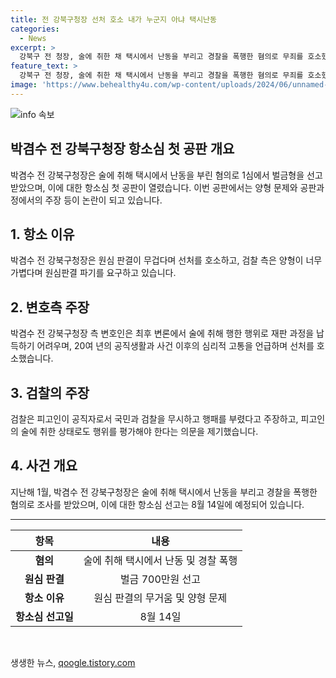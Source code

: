 ```yaml
---
title: 전 강북구청장 선처 호소 내가 누군지 아냐 택시난동
categories:
  - News
excerpt: >
  강북구 전 청장, 술에 취한 채 택시에서 난동을 부리고 경찰을 폭행한 혐의로 무죄를 호소했다. 첫 공판에서는 박 전 청장과 검찰이 불복해 쌍방 항소했다. 변호인은 사건의 시비와 도 처리 후 자책감을 언급하며 선처를 호소했고, 검찰은 징역 1년을 요청했다. 지난해 술에 취해 택시를 이용하던 중 난동을 부린 혐의가 인정되며, 항소심 선고는 8월 14일에 진행된다.
feature_text: >
  강북구 전 청장, 술에 취한 채 택시에서 난동을 부리고 경찰을 폭행한 혐의로 무죄를 호소했다. 첫 공판에서는 박 전 청장과 검찰이 불복해 쌍방 항소했다. 변호인은 사건의 시비와 도 처리 후 자책감을 언급하며 선처를 호소했고, 검찰은 징역 1년을 요청했다. 지난해 술에 취해 택시를 이용하던 중 난동을 부린 혐의가 인정되며, 항소심 선고는 8월 14일에 진행된다.
image: 'https://www.behealthy4u.com/wp-content/uploads/2024/06/unnamed-file.png'
---
```


<p><img src="https://www.behealthy4u.com/wp-content/uploads/2024/06/unnamed-file.png" alt="info 속보" /></p>

<h2 data-ke-size="size26">박겸수 전 강북구청장 항소심 첫 공판 개요</h2>

<p data-ke-size="size16">박겸수 전 강북구청장은 술에 취해 택시에서 난동을 부린 혐의로 1심에서 벌금형을 선고받았으며, 이에 대한 항소심 첫 공판이 열렸습니다. 이번 공판에서는 양형 문제와 공판과정에서의 주장 등이 논란이 되고 있습니다.</p>

<h2 data-ke-size="size26">1. 항소 이유</h2>

<p data-ke-size="size16">박겸수 전 강북구청장은 원심 판결이 무겁다며 선처를 호소하고, 검찰 측은 양형이 너무 가볍다며 원심판결 파기를 요구하고 있습니다.</p>

<h2 data-ke-size="size26">2. 변호측 주장</h2>

<p data-ke-size="size16">박겸수 전 강북구청장 측 변호인은 최후 변론에서 술에 취해 행한 행위로 재판 과정을 납득하기 어려우며, 20여 년의 공직생활과 사건 이후의 심리적 고통을 언급하며 선처를 호소했습니다.</p>

<h2 data-ke-size="size26">3. 검찰의 주장</h2>

<p data-ke-size="size16">검찰은 피고인이 공직자로서 국민과 검찰을 무시하고 행패를 부렸다고 주장하고, 피고인의 술에 취한 상태로도 행위를 평가해야 한다는 의문을 제기했습니다.</p>

<h2 data-ke-size="size26">4. 사건 개요</h2>

<p data-ke-size="size16">지난해 1월, 박겸수 전 강북구청장은 술에 취해 택시에서 난동을 부리고 경찰을 폭행한 혐의로 조사를 받았으며, 이에 대한 항소심 선고는 8월 14일에 예정되어 있습니다.</p>

<hr data-ke-size="size16">

<table>
    <thead>
        <tr>
            <th style="text-align: center; height: 17px;"><b>항목</b></th>
            <th style="text-align: center; height: 17px;"><b>내용</b></th>
        </tr>
    </thead>
    <tbody>
        <tr>
            <td style="text-align: center; height: 17px;"><b>혐의</b></td>
            <td style="text-align: center; height: 17px;">술에 취해 택시에서 난동 및 경찰 폭행</td>
        </tr>
        <tr>
            <td style="text-align: center; height: 17px;"><b>원심 판결</b></td>
            <td style="text-align: center; height: 17px;">벌금 700만원 선고</td>
        </tr>
        <tr>
            <td style="text-align: center; height: 17px;"><b>항소 이유</b></td>
            <td style="text-align: center; height: 17px;">원심 판결의 무거움 및 양형 문제</td>
        </tr>
        <tr>
            <td style="text-align: center; height: 17px;"><b>항소심 선고일</b></td>
            <td style="text-align: center; height: 17px;">8월 14일</td>
        </tr>
    </tbody>
</table>

<p data-ke-size="size16">&nbsp;</p>
생생한 뉴스, <a href="https://qoogle.tistory.com" rel="dofollow">qoogle.tistory.com</a>


